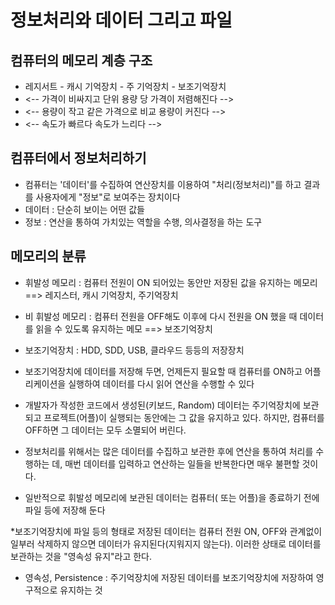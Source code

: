 # 정보처리와 데이터 그리고 파일

## 컴퓨터의 메모리 계층 구조
* 레지서트 - 캐시 기억장치 - 주 기억장치 - 보조기억장치
* <-- 가격이 비싸지고	단위 용량 당	 가격이 저렴해진다 -->
* <-- 용량이 작고		같은 가격으로 비교		용량이 커진다 -->
* <-- 속도가 빠르다							속도가 느리다 -->

## 컴퓨터에서 정보처리하기
* 컴퓨터는 '데이터'를 수집하여 연산장치를 이용하여 "처리(정보처리)"를 하고 결과를  사용자에게 "정보"로 보여주는 장치이다
* 데이터 : 단순히 보이는 어떤 값들
* 정보 : 연산을 통하여 가치있는 역할을 수행, 의사결정을 하는 도구

## 메모리의 분류
* 휘발성 메모리 : 컴퓨터 전원이 ON 되어있는 동안만 저장된 값을 유지하는 메모리 ==> 레지스터, 캐시 기억장치, 주기억장치
* 비 휘발성 메모리 : 컴퓨터 전원을 OFF해도 이후에 다시 전원을 ON 했을 때 데이터를 읽을 수 있도록 유지하는 메모 ==> 보조기억장치

* 보조기억장치 : HDD, SDD, USB, 클라우드 등등의 저장장치
* 보조기억장치에 데이터를 저장해 두면, 언제든지 필요할 때 컴퓨터를 ON하고 어플리케이션을 실행하여 데이터를 다시 읽어 연산을 수행할 수 있다

* 개발자가 작성한 코드에서 생성된(키보드, Random) 데이터는 주기억장치에 보관되고 프로젝트(어플)이 실행되는 동안에는 그 값을 유지하고 있다. 하지만, 컴퓨터를 OFF하면 그 데이터는 모두 소멸되어 버린다.

* 정보처리를 위해서는 많은 데이터를 수집하고 보관한 후에 연산을 통하여 처리를 수행하는 데, 매번 데이터를 입력하고 연산하는 일들을 반복한다면 매우 불편할 것이다.

* 일반적으로 휘발성 메모리에 보관된 데이터는 컴퓨터( 또는 어플)을 종료하기 전에 파일 등에 저장해 둔다

*보조기억장치에 파일 등의 형태로 저장된 데이터는 컴퓨터 전원 ON, OFF와 관계없이 일부러 삭제하지 않으면 데이터가 유지된다(지워지지 않는다). 이러한 상태로 데이터를 보관하는 것을 "영속성 유지"라고 한다.

* 영속성, Persistence : 주기억장치에 저장된 데이터를 보조기억장치에 저장하여 영구적으로 유지하는 것
